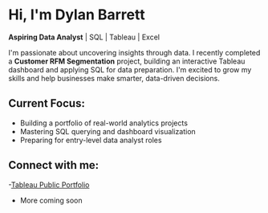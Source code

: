 # Hi, I'm Dylan Barrett
**Aspiring Data Analyst** | SQL | Tableau | Excel

I'm passionate about uncovering insights through data. I recently completed a **Customer RFM Segmentation** project, building an interactive Tableau dashboard and applying SQL for data preparation. I'm excited to grow my skills and help businesses make smarter, data-driven decisions.

## Current Focus:
- Building a portfolio of real-world analytics projects
- Mastering SQL querying and dashboard visualization
- Preparing for entry-level data analyst roles

## Connect with me:
-[Tableau Public Portfolio](https://public.tableau.com/app/profile/dylan.barrett1539)
- More coming soon
